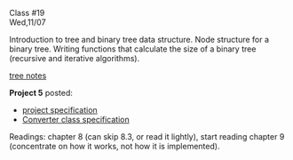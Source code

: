 <div class="lecture2">

<div class="column_date">
<p markdown="block">

Class #19 <br>
Wed,11/07

</p>
</div>
<div class="column_materials">
<p markdown="block">

Introduction to tree and binary tree data structure.
Node structure for a binary tree. Writing functions that
calculate the size of a binary tree (recursive and iterative
algorithms).


[tree notes](notes/lecture05_TreesIntro.pdf)


</p>
</div>

<div class="column_assign">
<p markdown="block">

__Project 5__ posted:
- [project specification](hwk/proj5.pdf)
- [Converter class specification](hwk/Converter/project5/Converter.html)

Readings: chapter 8 (can skip 8.3, or read it lightly), start reading chapter 9
(concentrate on how it works, not how it is implemented). 
</p>
</div>

</div>
